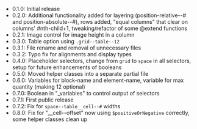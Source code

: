 + 0.1.0: Initial release
+ 0.2.0: Additional functionality added for layering (position-relative--# and position-absolute--#), rows added, "equal columns" that clear on columns' #nth-child+1, tweaking/refactor of some @extend functions
+ 0.2.1: Image control for image height in a column
+ 0.3.0: Table option using `.grid--table--12`
+ 0.3.1: File rename and removal of unnecessary files
+ 0.3.2: Typo fix for alignments and display types
+ 0.4.0: Placeholder selectors, change from `grid` to `space` in all selectors, setup for future enhancements of booleans
+ 0.5.0: Moved helper classes into a separate partial file
+ 0.6.0: Variables for block-name and element-name, variable for max quantity (making 12 optional)
+ 0.7.0: Boolean in "_variables" to control output of selectors
+ 0.7.1: First public release
+ 0.7.2: Fix for `space--table__cell--#` widths
+ 0.8.0: Fix for "__cell--offset" now using `$positiveOrNegative` correctly, some helper classes clean up

